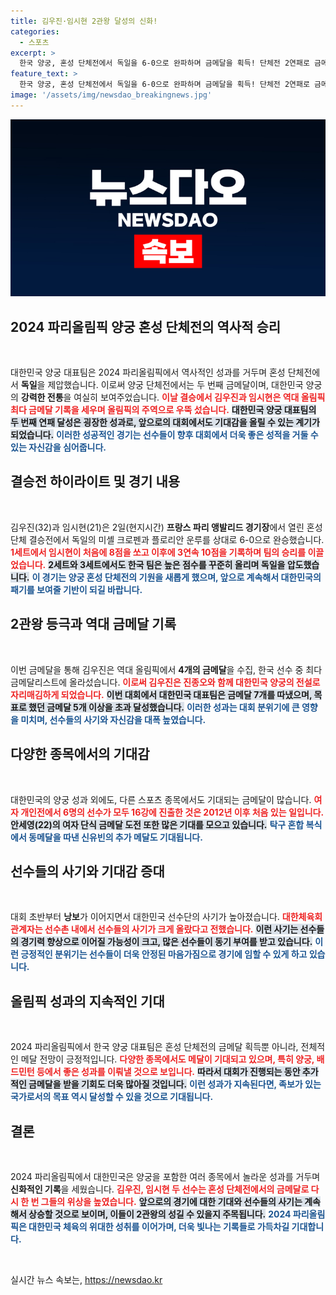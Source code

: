 ```yaml
---
title: 김우진·임시현 2관왕 달성의 신화!
categories:
  - 스포츠
excerpt: >
  한국 양궁, 혼성 단체전에서 독일을 6-0으로 완파하며 금메달을 획득! 단체전 2연패로 금메달 7개 달성, 두자릿수 금메달 기대감 상승! 🥇✨
feature_text: >
  한국 양궁, 혼성 단체전에서 독일을 6-0으로 완파하며 금메달을 획득! 단체전 2연패로 금메달 7개 달성, 두자릿수 금메달 기대감 상승! 🥇✨
image: '/assets/img/newsdao_breakingnews.jpg'
---
```


<p><img src="/assets/img/newsdao_breakingnews.jpg" alt="koreaapp 속보" /></p>

<h2 data-ke-size="size26">2024 파리올림픽 양궁 혼성 단체전의 역사적 승리</h2>

<p data-ke-size="size16">&nbsp;</p>

<p>대한민국 양궁 대표팀은 2024 파리올림픽에서 역사적인 성과를 거두며 혼성 단체전에서 <strong>독일</strong>을 제압했습니다. 이로써 양궁 단체전에서는 두 번째 금메달이며, 대한민국 양궁의 <strong>강력한 전통</strong>을 여실히 보여주었습니다. <b><span style="color: #ee2323;">이날 결승에서 김우진과 임시현은 역대 올림픽 최다 금메달 기록을 세우며 올림픽의 주역으로 우뚝 섰습니다.</span></b> <b><span style="background-color: #21538527;">대한민국 양궁 대표팀의 두 번째 연패 달성은 굉장한 성과로, 앞으로의 대회에서도 기대감을 올릴 수 있는 계기가 되었습니다.</span></b> <b><span style="color: #1a5490;">이러한 성공적인 경기는 선수들이 향후 대회에서 더욱 좋은 성적을 거둘 수 있는 자신감을 심어줍니다.</span></b></p>

<h2 data-ke-size="size26">결승전 하이라이트 및 경기 내용</h2>

<p data-ke-size="size16">&nbsp;</p>

<p>김우진(32)과 임시현(21)은 2일(현지시간) <strong>프랑스 파리 앵발리드 경기장</strong>에서 열린 혼성 단체 결승전에서 독일의 미셸 크로펜과 플로리안 운루를 상대로 6-0으로 완승했습니다. <b><span style="color: #ee2323;">1세트에서 임시현이 처음에 8점을 쏘고 이후에 3연속 10점을 기록하며 팀의 승리를 이끌었습니다.</span></b> <b><span style="background-color: #21538527;">2세트와 3세트에서도 한국 팀은 높은 점수를 꾸준히 올리며 독일을 압도했습니다.</span></b> <b><span style="color: #1a5490;">이 경기는 양궁 혼성 단체전의 기원을 새롭게 했으며, 앞으로 계속해서 대한민국의 패기를 보여줄 기반이 되길 바랍니다.</span></b></p>

<h2 data-ke-size="size26">2관왕 등극과 역대 금메달 기록</h2>

<p data-ke-size="size16">&nbsp;</p>

<p>이번 금메달을 통해 김우진은 역대 올림픽에서 <strong>4개의 금메달</strong>을 수집, 한국 선수 중 최다 금메달리스트에 올라섰습니다. <b><span style="color: #ee2323;">이로써 김우진은 진종오와 함께 대한민국 양궁의 전설로 자리매김하게 되었습니다.</span></b> <b><span style="background-color: #21538527;">이번 대회에서 대한민국 대표팀은 금메달 7개를 따냈으며, 목표로 했던 금메달 5개 이상을 초과 달성했습니다.</span></b> <b><span style="color: #1a5490;">이러한 성과는 대회 분위기에 큰 영향을 미치며, 선수들의 사기와 자신감을 대폭 높였습니다.</span></b></p>

<h2 data-ke-size="size26">다양한 종목에서의 기대감</h2>

<p data-ke-size="size16">&nbsp;</p>

<p>대한민국의 양궁 성과 외에도, 다른 스포츠 종목에서도 기대되는 금메달이 많습니다. <b><span style="color: #ee2323;">여자 개인전에서 6명의 선수가 모두 16강에 진출한 것은 2012년 이후 처음 있는 일입니다.</span></b> <b><span style="background-color: #21538527;">안세영(22)의 여자 단식 금메달 도전 또한 많은 기대를 모으고 있습니다.</span></b> <b><span style="color: #1a5490;">탁구 혼합 복식에서 동메달을 따낸 신유빈의 추가 메달도 기대됩니다.</span></b> </p>

<h2 data-ke-size="size26">선수들의 사기와 기대감 증대</h2>

<p data-ke-size="size16">&nbsp;</p>

<p>대회 초반부터 <strong>낭보</strong>가 이어지면서 대한민국 선수단의 사기가 높아졌습니다. <b><span style="color: #ee2323;">대한체육회 관계자는 선수촌 내에서 선수들의 사기가 크게 올랐다고 전했습니다.</span></b> <b><span style="background-color: #21538527;">이런 사기는 선수들의 경기력 향상으로 이어질 가능성이 크고, 많은 선수들이 동기 부여를 받고 있습니다.</span></b> <b><span style="color: #1a5490;">이런 긍정적인 분위기는 선수들이 더욱 안정된 마음가짐으로 경기에 임할 수 있게 하고 있습니다.</span></b></p>

<h2 data-ke-size="size26">올림픽 성과의 지속적인 기대</h2>

<p data-ke-size="size16">&nbsp;</p>

<p>2024 파리올림픽에서 한국 양궁 대표팀은 혼성 단체전의 금메달 획득뿐 아니라, 전체적인 메달 전망이 긍정적입니다. <b><span style="color: #ee2323;">다양한 종목에서도 메달이 기대되고 있으며, 특히 양궁, 배드민턴 등에서 좋은 성과를 이뤄낼 것으로 보입니다.</span></b> <b><span style="background-color: #21538527;">따라서 대회가 진행되는 동안 추가적인 금메달을 받을 기회도 더욱 많아질 것입니다.</span></b> <b><span style="color: #1a5490;">이런 성과가 지속된다면, 족보가 있는 국가로서의 목표 역시 달성할 수 있을 것으로 기대됩니다.</span></b></p>

<h2 data-ke-size="size26">결론</h2>

<p data-ke-size="size16">&nbsp;</p>

<p>2024 파리올림픽에서 대한민국은 양궁을 포함한 여러 종목에서 놀라운 성과를 거두며 <strong>신화적인 기록</strong>을 세웠습니다. <b><span style="color: #ee2323;">김우진, 임시현 두 선수는 혼성 단체전에서의 금메달로 다시 한 번 그들의 위상을 높였습니다.</span></b> <b><span style="background-color: #21538527;">앞으로의 경기에 대한 기대와 선수들의 사기는 계속해서 상승할 것으로 보이며, 이들이 2관왕의 성길 수 있을지 주목됩니다.</span></b> <b><span style="color: #1a5490;">2024 파리올림픽은 대한민국 체육의 위대한 성취를 이어가며, 더욱 빛나는 기록들로 가득차길 기대합니다.</span></b></p>

<p data-ke-size="size16">&nbsp;</p>
실시간 뉴스 속보는, <a href="https://newsdao.kr" rel="dofollow">https://newsdao.kr</a>


